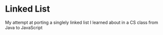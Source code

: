 Linked List
===========

My attempt at porting a singlely linked list I learned about in a CS class from Java to JavaScript